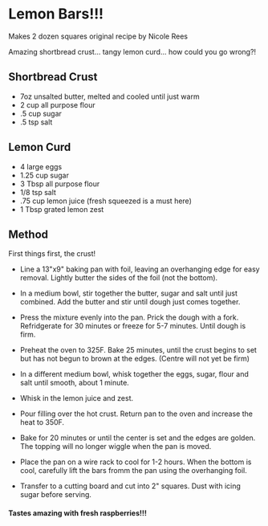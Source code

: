 # Lemon Bars!!!

Makes 2 dozen squares original recipe by Nicole Rees

Amazing shortbread crust... tangy lemon curd... how could you go wrong?!

## Shortbread Crust

- 7oz unsalted butter, melted and cooled until just warm
- 2 cup all purpose flour
- .5 cup sugar
- .5 tsp salt

## Lemon Curd

- 4 large eggs
- 1.25 cup sugar
- 3 Tbsp all purpose flour
- 1/8 tsp salt
- .75 cup lemon juice (fresh squeezed is a must here)
- 1 Tbsp grated lemon zest

## Method

First things first, the crust!

- Line a 13"x9" baking pan with foil, leaving an overhanging edge for easy removal. Lightly butter the sides of the foil (not the bottom).
- In a medium bowl, stir together the butter, sugar and salt until just combined. Add the butter and stir until dough just comes together.
- Press the mixture evenly into the pan. Prick the dough with a fork. Refridgerate for 30 minutes or freeze for 5-7 minutes. Until dough is firm.
- Preheat the oven to 325F. Bake 25 minutes, until the crust begins to set but has not begun to brown at the edges. (Centre will not yet be firm)

- In a different medium bowl, whisk together the eggs, sugar, flour and salt until smooth, about 1 minute. 
- Whisk in the lemon juice and zest.
- Pour filling over the hot crust. Return pan to the oven and increase the heat to 350F. 
- Bake for 20 minutes or until the center is set and the edges are golden. The topping will no longer wiggle when the pan is moved.
- Place the pan on a wire rack to cool for 1-2 hours. When the bottom is cool, carefully lift the bars fromm the pan using the overhanging foil.
- Transfer to a cutting board and cut into 2" squares. Dust with icing sugar before serving.

#### Tastes amazing with fresh raspberries!!!



